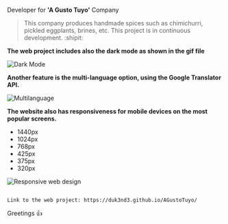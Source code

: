 Developer for **'A Gusto Tuyo'** Company 

> This company produces handmade spices such as chimichurri, pickled eggplants, brines, etc. This project is in continuous development. :shipit:

**The web project includes also the dark mode as shown in the gif file**

![Dark Mode](https://user-images.githubusercontent.com/87254745/133006521-44554307-e34c-4da4-b08e-1daf66e15fff.gif)

**Another feature is the multi-language option, using the Google Translator API.**

![Multilanguage](https://user-images.githubusercontent.com/87254745/133006620-5017521d-0b0a-49ac-98a1-c1ad00804d85.gif)

**The website also has responsiveness for mobile devices on the most popular screens.**


* 1440px
* 1024px
* 768px
* 425px
* 375px
* 320px


![Responsive web design](https://user-images.githubusercontent.com/87254745/133006758-46dab97d-9ece-4662-ac48-6026af607064.gif)

```

Link to the web project: https://duk3nd3.github.io/AGustoTuyo/

```

Greetings :+1:
